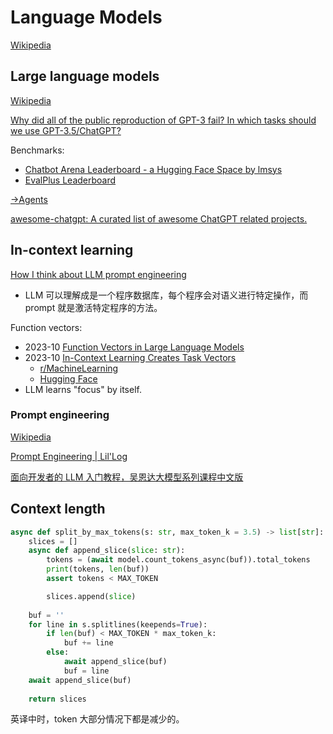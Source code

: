 # Language Models
[Wikipedia](https://en.wikipedia.org/wiki/Language_model)

## Large language models
[Wikipedia](https://en.wikipedia.org/wiki/Large_language_model)

[Why did all of the public reproduction of GPT-3 fail? In which tasks should we use GPT-3.5/ChatGPT?](https://jingfengyang.github.io/gpt)

Benchmarks:
- [Chatbot Arena Leaderboard - a Hugging Face Space by lmsys](https://huggingface.co/spaces/lmsys/chatbot-arena-leaderboard)
- [EvalPlus Leaderboard](https://evalplus.github.io/leaderboard.html)

[→Agents](../../Agents.md#llm)

[awesome-chatgpt: A curated list of awesome ChatGPT related projects.](https://github.com/uhub/awesome-chatgpt)

## In-context learning
[How I think about LLM prompt engineering](https://fchollet.substack.com/p/how-i-think-about-llm-prompt-engineering)
- LLM 可以理解成是一个程序数据库，每个程序会对语义进行特定操作，而 prompt 就是激活特定程序的方法。

Function vectors:
- 2023-10 [Function Vectors in Large Language Models](https://functions.baulab.info/)
- 2023-10 [In-Context Learning Creates Task Vectors](https://arxiv.org/abs/2310.15916#)
  - [r/MachineLearning](https://www.reddit.com/r/MachineLearning/comments/17geq9f/r_researchers_discover_that_incontext_learning/)
  - [Hugging Face](https://huggingface.co/papers/2310.15916)
- LLM learns "focus" by itself.

### Prompt engineering
[Wikipedia](https://en.wikipedia.org/wiki/Prompt_engineering)

[Prompt Engineering | Lil'Log](https://lilianweng.github.io/posts/2023-03-15-prompt-engineering/)

[面向开发者的 LLM 入门教程，吴恩达大模型系列课程中文版](https://github.com/datawhalechina/prompt-engineering-for-developers)

## Context length
```python
async def split_by_max_tokens(s: str, max_token_k = 3.5) -> list[str]:
    slices = []
    async def append_slice(slice: str):
        tokens = (await model.count_tokens_async(buf)).total_tokens
        print(tokens, len(buf))
        assert tokens < MAX_TOKEN

        slices.append(slice)
    
    buf = ''
    for line in s.splitlines(keepends=True):
        if len(buf) < MAX_TOKEN * max_token_k:
            buf += line
        else:
            await append_slice(buf)
            buf = line
    await append_slice(buf)
    
    return slices
```
英译中时，token 大部分情况下都是减少的。